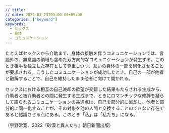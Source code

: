 ```yaml
---
// title: 
// date: 2024-03-23T00:00:00+09:00
categories: ["keyword"]
keywords:
  - セックス
  - 身体
  - コミュニケーション
---
```

たとえばセックスから介助まで、身体の接触を伴うコミュニケーションでは、言語外の、無意識の領域も含めた双方向的なコミュニケーションが発生する。このとき相手を独立した存在として尊重しつつ、互いの身体の一部を同化させることが要求される。こうしたコミュニケーションが成功したとき、自己の一部が他者と融解することで、自己を維持したまま他者に向けて開かれる。

セックスにおける相互の自己滅却の欲望が交錯した結果もたらされる生成から、介助者と被介助者との間に発生する生成まで、ときにロマンチックな修辞を凝らして語られるコミュニケーションの共通点は、自己を部分的に滅却し、他者と部分的に同一化することが、その対象を他の人間と交換することのできない存在であると認識させる点にある。このとき「私」は「私たち」になる。

（宇野常寛、2022『砂漠と異人たち』朝日新聞出版）